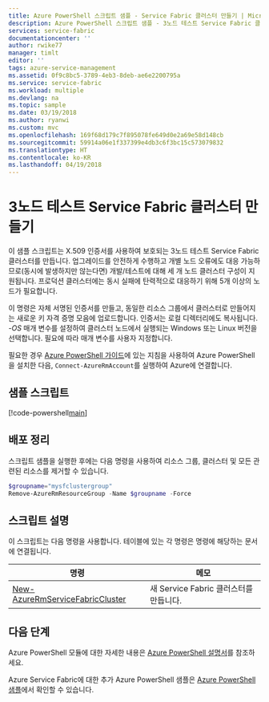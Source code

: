 ```yaml
---
title: Azure PowerShell 스크립트 샘플 - Service Fabric 클러스터 만들기 | Microsoft Docs
description: Azure PowerShell 스크립트 샘플 - 3노드 테스트 Service Fabric 클러스터를 만듭니다.
services: service-fabric
documentationcenter: ''
author: rwike77
manager: timlt
editor: ''
tags: azure-service-management
ms.assetid: 0f9c8bc5-3789-4eb3-8deb-ae6e2200795a
ms.service: service-fabric
ms.workload: multiple
ms.devlang: na
ms.topic: sample
ms.date: 03/19/2018
ms.author: ryanwi
ms.custom: mvc
ms.openlocfilehash: 169f68d179c7f895078fe649d0e2a69e58d148cb
ms.sourcegitcommit: 59914a06e1f337399e4db3c6f3bc15c573079832
ms.translationtype: HT
ms.contentlocale: ko-KR
ms.lasthandoff: 04/19/2018
---
```

# <a name="create-a-three-node-test-service-fabric-cluster"></a>3노드 테스트 Service Fabric 클러스터 만들기

이 샘플 스크립트는 X.509 인증서를 사용하여 보호되는 3노드 테스트 Service Fabric 클러스터를 만듭니다. 업그레이드를 안전하게 수행하고 개별 노드 오류에도 대응 가능하므로(동시에 발생하지만 않는다면) 개발/테스트에 대해 세 개 노드 클러스터 구성이 지원됩니다. 프로덕션 클러스터에는 동시 실패에 탄력적으로 대응하기 위해 5개 이상의 노드가 필요합니다.  

이 명령은 자체 서명된 인증서를 만들고, 동일한 리소스 그룹에서 클러스터로 만들어지는 새로운 키 자격 증명 모음에 업로드합니다. 인증서는 로컬 디렉터리에도 복사됩니다.  *-OS* 매개 변수를 설정하여 클러스터 노드에서 실행되는 Windows 또는 Linux 버전을 선택합니다.  필요에 따라 매개 변수를 사용자 지정합니다.

필요한 경우 [Azure PowerShell 가이드](/powershell/azure/overview)에 있는 지침을 사용하여 Azure PowerShell을 설치한 다음, `Connect-AzureRmAccount`를 실행하여 Azure에 연결합니다. 

## <a name="sample-script"></a>샘플 스크립트

[!code-powershell[main](../../../powershell_scripts/service-fabric/create-test-cluster/create-test-cluster.ps1 "Create a test Service Fabric cluster")]

## <a name="clean-up-deployment"></a>배포 정리 

스크립트 샘플을 실행한 후에는 다음 명령을 사용하여 리소스 그룹, 클러스터 및 모든 관련된 리소스를 제거할 수 있습니다.

```powershell
$groupname="mysfclustergroup"
Remove-AzureRmResourceGroup -Name $groupname -Force
```

## <a name="script-explanation"></a>스크립트 설명

이 스크립트는 다음 명령을 사용합니다. 테이블에 있는 각 명령은 명령에 해당하는 문서에 연결됩니다.

| 명령 | 메모 |
|---|---|
| [New-AzureRmServiceFabricCluster](/powershell/module/azurerm.servicefabric/New-AzureRmServiceFabricCluster) | 새 Service Fabric 클러스터를 만듭니다. |

## <a name="next-steps"></a>다음 단계

Azure PowerShell 모듈에 대한 자세한 내용은 [Azure PowerShell 설명서](/powershell/azure/overview)를 참조하세요.

Azure Service Fabric에 대한 추가 Azure PowerShell 샘플은 [Azure PowerShell 샘플](../service-fabric-powershell-samples.md)에서 확인할 수 있습니다.
